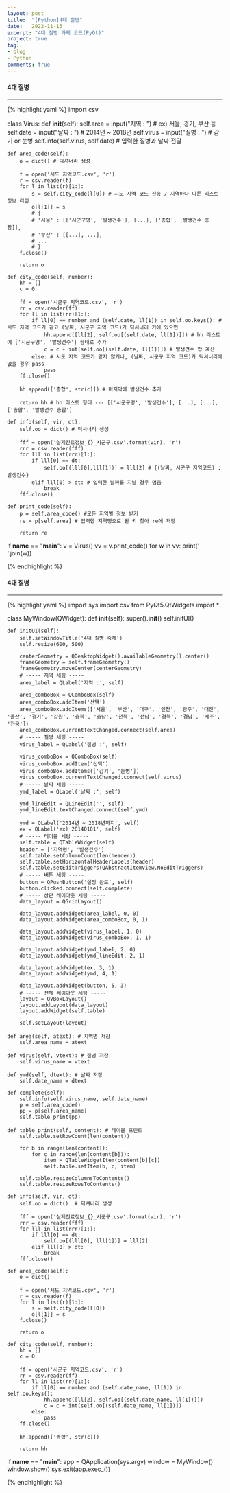 ```yaml
---
layout: post
title:  "[Python]4대 질병"
date:   2022-11-13
excerpt: "4대 질병 과제 코드(PyQt)"
project: true
tag:
- blog
- Python
comments: true
---
```


#### 4대 질병
---
{% highlight yaml %}
import csv

class Virus:
    def __init__(self):
        self.area = input("지역 : ") # ex) 서울, 경기, 부산 등
        self.date = input("날짜 : ")  # 2014년 ~ 2018년
        self.virus = input("질병 : ")  # 감기 or 눈병
        self.info(self.virus, self.date) # 입력한 질병과 날짜 전달

    def area_code(self):
        o = dict() # 딕셔너리 생성

        f = open('시도 지역코드.csv', 'r')
        r = csv.reader(f)
        for l in list(r)[1:]:
            s = self.city_code(l[0]) # 시도 지역 코드 전송 / 지역마다 다른 리스트 정보 리턴
            o[l[1]] = s
            # {
            # '서울' : [['시군구명', '발생건수'], [...], ['총합', [발생건수 총합]],
            # '부산' : [[...], ...],
            # ...
            # }
        f.close()

        return o

    def city_code(self, number):
        hh = []
        c = 0

        ff = open('시군구 지역코드.csv', 'r')
        rr = csv.reader(ff)
        for ll in list(rr)[1:]:
            if ll[0] == number and (self.date, ll[1]) in self.oo.keys(): # 시도 지역 코드가 같고 (날짜, 시군구 지역 코드)가 딕셔너리 키에 있으면
                hh.append([ll[2], self.oo[(self.date, ll[1])]]) # hh 리스트에 ['시군구명', '발생건수'] 형태로 추가
                c = c + int(self.oo[(self.date, ll[1])]) # 발생건수 합 계산
            else: # 시도 지역 코드가 같지 않거나, (날짜, 시군구 지역 코드)가 딕셔너리에 없을 경우 pass
                pass
        ff.close()

        hh.append(['총합', str(c)]) # 마지막에 발생건수 추가

        return hh # hh 리스트 형태 --- [['시군구명', '발생건수'], [...], [...], ['총합', '발생건수 총합']

    def info(self, vir, dt):
        self.oo = dict() # 딕셔너리 생성

        fff = open('실제진료정보_{}_시군구.csv'.format(vir), 'r')
        rrr = csv.reader(fff)
        for lll in list(rrr)[1:]:
            if lll[0] == dt:
                self.oo[(lll[0],lll[1])] = lll[2] # {(날짜, 시군구 지역코드) : 발생건수}
            elif lll[0] > dt: # 입력한 날짜를 지날 경우 멈춤
                break
        fff.close()

    def print_code(self):
        p = self.area_code() #모든 지역별 정보 받기
        re = p[self.area] # 입력한 지역명으로 된 키 찾아 re에 저장
    
        return re

if __name__ == "__main__":
    v = Virus()
    vv = v.print_code()
    for w in vv:
        print(' '.join(w))

{% endhighlight %}

#### 4대 질병
---
{% highlight yaml %}
import sys
import csv
from PyQt5.QtWidgets import *

class MyWindow(QWidget):
    def __init__(self):
        super().__init__()
        self.initUI()

    def initUI(self):
        self.setWindowTitle('4대 질병 숙제')
        self.resize(600, 500)

        centerGeometry = QDesktopWidget().availableGeometry().center()
        frameGeometry = self.frameGeometry()
        frameGeometry.moveCenter(centerGeometry)
        # ----- 지역 세팅 -----
        area_label = QLabel('지역 :', self)

        area_comboBox = QComboBox(self)
        area_comboBox.addItem('선택')
        area_comboBox.addItems(['서울', '부산', '대구', '인천', '광주', '대전', '울산', '경기', '강원', '충북', '충남', '전북', '전남', '경북', '경남', '제주', '전국'])
        area_comboBox.currentTextChanged.connect(self.area)
        # ----- 질병 세팅 -----
        virus_label = QLabel('질병 :', self)

        virus_comboBox = QComboBox(self)
        virus_comboBox.addItem('선택')
        virus_comboBox.addItems(['감기', '눈병'])
        virus_comboBox.currentTextChanged.connect(self.virus)
        # ----- 날짜 세팅 -----
        ymd_label = QLabel('날짜 :', self)

        ymd_lineEdit = QLineEdit('', self)
        ymd_lineEdit.textChanged.connect(self.ymd)

        ymd = QLabel('2014년 ~ 2018년까지', self)
        ex = QLabel('ex) 20140101', self)
        # ----- 테이블 세팅 -----
        self.table = QTableWidget(self)
        header = ['지역명', '발생건수']
        self.table.setColumnCount(len(header))
        self.table.setHorizontalHeaderLabels(header)
        self.table.setEditTriggers(QAbstractItemView.NoEditTriggers)
        # ----- 버튼 세팅 -----
        button = QPushButton('설정 완료', self)
        button.clicked.connect(self.complete)
        # ----- 상단 레이아웃 세팅 -----
        data_layout = QGridLayout()

        data_layout.addWidget(area_label, 0, 0)
        data_layout.addWidget(area_comboBox, 0, 1)

        data_layout.addWidget(virus_label, 1, 0)
        data_layout.addWidget(virus_comboBox, 1, 1)

        data_layout.addWidget(ymd_label, 2, 0)
        data_layout.addWidget(ymd_lineEdit, 2, 1)

        data_layout.addWidget(ex, 3, 1)
        data_layout.addWidget(ymd, 4, 1)

        data_layout.addWidget(button, 5, 3)
        # ----- 전체 레이아웃 세팅 -----
        layout = QVBoxLayout()
        layout.addLayout(data_layout)
        layout.addWidget(self.table)

        self.setLayout(layout)

    def area(self, atext): # 지역명 저장
        self.area_name = atext

    def virus(self, vtext): # 질병 저장
        self.virus_name = vtext

    def ymd(self, dtext): # 날짜 저장
        self.date_name = dtext

    def complete(self):
        self.info(self.virus_name, self.date_name)
        p = self.area_code()
        pp = p[self.area_name]
        self.table_print(pp)

    def table_print(self, content): # 테이블 프린트
        self.table.setRowCount(len(content))

        for b in range(len(content)):
            for c in range(len(content[b])):
                item = QTableWidgetItem(content[b][c])
                self.table.setItem(b, c, item)

        self.table.resizeColumnsToContents()
        self.table.resizeRowsToContents()

    def info(self, vir, dt):
        self.oo = dict()  # 딕셔너리 생성

        fff = open('실제진료정보_{}_시군구.csv'.format(vir), 'r')
        rrr = csv.reader(fff)
        for lll in list(rrr)[1:]:
            if lll[0] == dt:
                self.oo[(lll[0], lll[1])] = lll[2]
            elif lll[0] > dt:
                break
        fff.close()

    def area_code(self):
        o = dict()

        f = open('시도 지역코드.csv', 'r')
        r = csv.reader(f)
        for l in list(r)[1:]:
            s = self.city_code(l[0])
            o[l[1]] = s
        f.close()

        return o

    def city_code(self, number):
        hh = []
        c = 0

        ff = open('시군구 지역코드.csv', 'r')
        rr = csv.reader(ff)
        for ll in list(rr)[1:]:
            if ll[0] == number and (self.date_name, ll[1]) in self.oo.keys():
                hh.append([ll[2], self.oo[(self.date_name, ll[1])]])
                c = c + int(self.oo[(self.date_name, ll[1])])
            else:
                pass
        ff.close()

        hh.append(['총합', str(c)])

        return hh

if __name__ == "__main__":
    app = QApplication(sys.argv)
    window = MyWindow()
    window.show()
    sys.exit(app.exec_())

{% endhighlight %}
